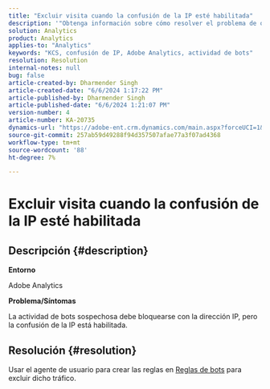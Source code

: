 ```yaml
---
title: "Excluir visita cuando la confusión de la IP esté habilitada"
description: '"Obtenga información sobre cómo resolver el problema de que una actividad de bots sospechosa debe bloquearse mediante la IP, pero la confusión de la IP está habilitada. Usar el agente de usuario para reglas de bots".'
solution: Analytics
product: Analytics
applies-to: "Analytics"
keywords: "KCS, confusión de IP, Adobe Analytics, actividad de bots"
resolution: Resolution
internal-notes: null
bug: false
article-created-by: Dharmender Singh
article-created-date: "6/6/2024 1:17:22 PM"
article-published-by: Dharmender Singh
article-published-date: "6/6/2024 1:21:07 PM"
version-number: 4
article-number: KA-20735
dynamics-url: "https://adobe-ent.crm.dynamics.com/main.aspx?forceUCI=1&pagetype=entityrecord&etn=knowledgearticle&id=b88c2e16-0724-ef11-840a-6045bd08369f"
source-git-commit: 257ab59d49288f94d357507afae77a3f07ad4368
workflow-type: tm+mt
source-wordcount: '88'
ht-degree: 7%

---
```


# Excluir visita cuando la confusión de la IP esté habilitada

## Descripción {#description}


<b>Entorno</b>

Adobe Analytics

<b>Problema/Síntomas</b>

La actividad de bots sospechosa debe bloquearse con la dirección IP, pero la confusión de la IP está habilitada.


## Resolución {#resolution}


Usar el agente de usuario para crear las reglas en [Reglas de bots](https://experienceleague.adobe.com/docs/analytics/admin/admin-tools/manage-report-suites/edit-report-suite/report-suite-general/bot-removal/bot-rules.html?lang=en) para excluir dicho tráfico.
